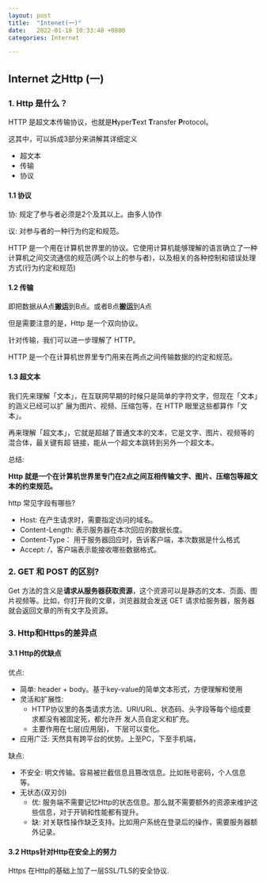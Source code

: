 ```yaml
---
layout: post
title:  "Intenet(一)"
date:   2022-01-18 10:33:48 +0800
categories: Internet

---
```


## **Internet 之Http (一)**

### 1. Http 是什么？

HTTP 是超文本传输协议，也就是**H**yper**T**ext **T**ransfer **P**rotocol。

这其中，可以拆成3部分来讲解其详细定义

- 超文本
- 传输
- 协议

#### 1.1 协议

协: 规定了参与者必须是2个及其以上。由多人协作

议: 对参与者的一种行为约定和规范。

HTTP 是一个用在计算机世界里的协议。它使用计算机能够理解的语言确立了一种计算机之间交流通信的规范(两个以上的参与者)，以及相关的各种控制和错误处理方式(行为约定和规范)

#### 1.2 传输

即把数据从A点**搬运**到B点。或者B点**搬运**到A点

但是需要注意的是，Http 是一个双向协议。

针对传输，我们可以进一步理解了 HTTP。

HTTP 是一个在计算机世界里专门用来在两点之间传输数据的约定和规范。

#### 1.3 超文本

我们先来理解「文本」，在互联网早期的时候只是简单的字符文字，但现在「文本」的涵义已经可以扩 展为图片、视频、压缩包等，在 HTTP 眼里这些都算作「文本」。

再来理解「超文本」，它就是超越了普通文本的文本，它是文字、图片、视频等的混合体，最关键有超 链接，能从一个超文本跳转到另外一个超文本。

总结:

**Http 就是一个在计算机世界里专门在2点之间互相传输文字、图片、压缩包等超文本的约束规范。**



http 常见字段有哪些?

- Host: 在产生请求时，需要指定访问的域名。
- Content-Length:  表示服务器在本次回应的数据长度。
- Content-Type： 用于服务器回应时，告诉客户端，本次数据是什么格式
- Accept: */*，客户端表示能接收哪些数据格式。

### 2. GET 和 POST 的区别?

Get 方法的含义是**请求从服务器获取资源**，这个资源可以是静态的文本、页面、图片视频等。比如，你打开我的文章，浏览器就会发送 GET 请求给服务器，服务器就会返回文章的所有文字及资源。

### 3. Http和Https的差异点

#### 3.1 Http的优缺点

优点: 

- 简单: header + body。基于key-value的简单文本形式，方便理解和使用
- 灵活和扩展性:  
  - HTTP协议里的各类请求方法、URI/URL、状态码、头字段等每个组成要求都没有被固定死，都允许开 发人员自定义和扩充。
  - 主要作用在七层(应用层)， 下层可以变化。
- 应用广泛: 天然具有跨平台的优势。上至PC，下至手机端，

缺点: 

- 不安全: 明文传输。容易被拦截信息且篡改信息。比如账号密码，个人信息等。
- 无状态(双刃剑)
  - 优: 服务端不需要记忆Http的状态信息。那么就不需要额外的资源来维护这些信息，对于开销和性能都有提升。
  - 缺: 对关联性操作缺乏支持。比如用户系统在登录后的操作，需要服务器额外记录。

#### 3.2 Https针对Http在安全上的努力

Https 在Http的基础上加了一层SSL/TLS的安全协议.






